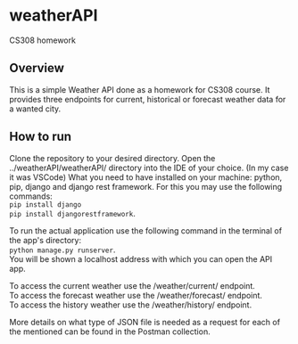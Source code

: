 # weatherAPI
CS308 homework

## Overview

This is a simple Weather API done as a homework for CS308 course. It provides three endpoints for current, historical or forecast weather data for a wanted city.

## How to run 

Clone the repository to your desired directory. 
Open the ../weatherAPI/weatherAPI/ directory into the IDE of your choice. (In my case it was VSCode)
What you need to have installed on your machine: python, pip, django and django rest framework. 
For this you may use the following commands:  
`pip install django`  
`pip install djangorestframework`.  

To run the actual application use the following command in the terminal of the app's directory:  
`python manage.py runserver`.  
You will be shown a localhost address with which you can open the API app.  

To access the current weather use the /weather/current/ endpoint.  
To access the forecast weather use the /weather/forecast/ endpoint.  
To access the history weather use the /weather/history/ endpoint.  

More details on what type of JSON file is needed as a request for each of the mentioned can be found in the Postman collection.